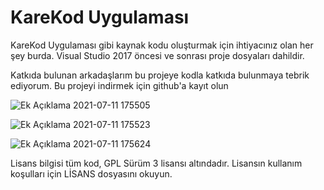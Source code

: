 # KareKod Uygulaması

KareKod Uygulaması gibi kaynak kodu oluşturmak için ihtiyacınız olan her şey burda. Visual Studio 2017 öncesi ve sonrası proje dosyaları dahildir.

Katkıda bulunan arkadaşlarım bu projeye kodla katkıda bulunmaya tebrik ediyorum. Bu projeyi indirmek için github'a kayıt olun

![Ek Açıklama 2021-07-11 175505](https://user-images.githubusercontent.com/42430554/125200047-bae9d300-e271-11eb-8e2f-8c9c4f3db52d.jpg)

![Ek Açıklama 2021-07-11 175523](https://user-images.githubusercontent.com/42430554/125200050-bde4c380-e271-11eb-902d-6365f289e861.jpg)

![Ek Açıklama 2021-07-11 175624](https://user-images.githubusercontent.com/42430554/125200054-c3420e00-e271-11eb-9656-c91283e36dd1.jpg)

Lisans bilgisi tüm kod, GPL Sürüm 3 lisansı altındadır. Lisansın kullanım koşulları için LİSANS dosyasını okuyun.
